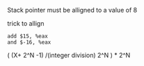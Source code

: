 Stack pointer must be alligned to a value of 8

trick to allign
```
add $15, %eax
and $-16, %eax
```

( (X+ 2^N -1) /(integer division) 2^N ) * 2^N